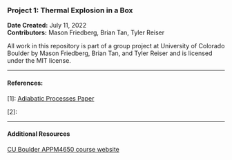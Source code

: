 ### Project 1: Thermal Explosion in a Box  
**Date Created:** July 11, 2022    
**Contributors:** Mason Friedberg, Brian Tan, Tyler Reiser     

All work in this repository is part of a group project at University of Colorado Boulder by Mason Friedberg, Brian Tan, and Tyler Reiser and is licensed under the MIT license.

--- 

#### References:

[1]: [Adiabatic Processes Paper](https://opentextbc.ca/universityphysicsv2openstax/chapter/adiabatic-processes-for-an-ideal-gas/)

[2]:  

---

#### Additional Resources
[CU Boulder APPM4650 course website](https://spot.colorado.edu/~adam/4650_2022Sum/index.html)
